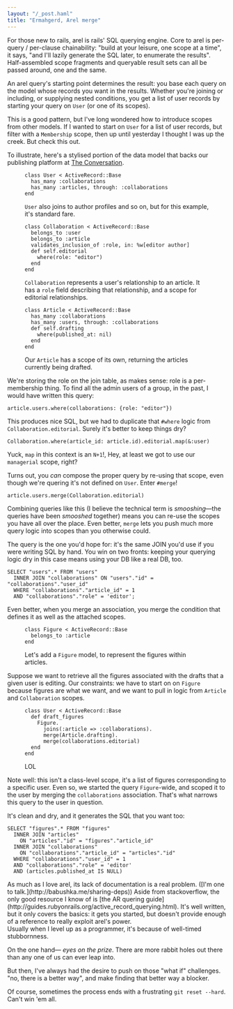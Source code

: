 ```yaml
---
layout: "/_post.haml"
title: "Ermahgerd, Arel merge"
---
```


<aside>
For those new to rails, arel is rails' SQL querying engine. Core to arel is per-query / per-clause chainability: "build at your leisure, one scope at a time", it says, "and I'll lazily generate the SQL later, to enumerate the results". Half-assembled scope fragments and queryable result sets can all be passed around, one and the same.
</aside>

An arel query's starting point determines the result: you base each query on the model whose records you want in the results. Whether you're joining or including, or supplying nested conditions, you get a list of user records by starting your query on `User` (or one of its scopes).

This is a good pattern, but I've long wondered how to introduce scopes from other models. If I wanted to start on `User` for a list of user records, but filter with a `Membership` scope, then up until yesterday I thought I was up the creek. But check this out.

To illustrate, here's a stylised portion of the data model that backs our publishing platform at [The Conversation](http://theconversation.edu.au).

<figure>
<pre><code>class User < ActiveRecord::Base
  has_many :collaborations
  has_many :articles, through: :collaborations
end
</code></pre>
<figcaption>
  <code>User</code> also joins to author profiles and so on, but for this example, it's standard fare.
</figcaption>
</figure>

<figure>
<pre><code>class Collaboration < ActiveRecord::Base
  belongs_to :user
  belongs_to :article
  validates_inclusion_of :role, in: %w[editor author]
  def self.editorial
    where(role: "editor")
  end
end
</code></pre>
<figcaption>
  <code>Collaboration</code> represents a user's relationship to an article. It has a <code>role</code> field describing that relationship, and a scope for editorial relationships.
</figcaption>
</figure>

<figure>
<pre><code>class Article < ActiveRecord::Base
  has_many :collaborations
  has_many :users, through: :collaborations
  def self.drafting
    where(published_at: nil)
  end
end
</code></pre>
<figcaption>
  Our <code>Article</code> has a scope of its own, returning the articles currently being drafted.
</figcaption>
</figure>

We're storing the role on the join table, as makes sense: role is a per-membership thing. To find all the admin users of a group, in the past, I would have written this query:

    article.users.where(collaborations: {role: "editor"})

This produces nice SQL, but we had to duplicate that `#where` logic from `Collaboration.editorial`. Surely it's better to keep things dry?

    Collaboration.where(article_id: article.id).editorial.map(&:user)

Yuck, `map` in this context is an `N+1`!, Hey, at least we got to use our `managerial` scope, right?

Turns out, you _can_ compose the proper query by re-using that scope, even though we're quering it's not defined on `User`. Enter `#merge`!

    article.users.merge(Collaboration.editorial)

Combining queries like this (I believe the technical term is _smooshing_&mdash;the queries have been _smooshed_ together) means you can re-use the scopes you have all over the place. Even better, `merge` lets you push much more query logic into scopes than you otherwise could.

The query is the one you'd hope for: it's the same JOIN you'd use if you were writing SQL by hand. You win on two fronts: keeping your querying logic dry in this case means using your DB like a real DB, too.

    SELECT "users".* FROM "users"
      INNER JOIN "collaborations" ON "users"."id" = "collaborations"."user_id"
      WHERE "collaborations"."article_id" = 1
      AND "collaborations"."role" = 'editor';

Even better, when you merge an association, you merge the condition that defines it as well as the attached scopes.

<figure>
<pre><code>class Figure < ActiveRecord::Base
  belongs_to :article
end
</code></pre>
<figcaption>
  Let's add a <code>Figure</code> model, to represent the figures within articles.
</figcaption>
</figure>


Suppose we want to retrieve all the figures associated with the drafts that a given user is editing. Our constraints: we have to start on on `Figure` because figures are what we want, and we want to pull in logic from `Article` and `Collaboration` scopes.

<figure>
<pre><code>class User < ActiveRecord::Base
  def draft_figures
    Figure.
      joins(:article => :collaborations).
      merge(Article.drafting).
      merge(collaborations.editorial)
  end
end
</code></pre>
<figcaption>
  LOL
</figcaption>
</figure>



Note well: this isn't a class-level scope, it's a list of figures corresponding to a specific user. Even so, we started the query `Figure`-wide, and scoped it to the user by merging the `collaborations` association. That's what narrows this query to the user in question.

It's clean and dry, and it generates the SQL that you want too:

    SELECT "figures".* FROM "figures"
      INNER JOIN "articles"
        ON "articles"."id" = "figures"."article_id"
      INNER JOIN "collaborations"
        ON "collaborations"."article_id" = "articles"."id"
      WHERE "collaborations"."user_id" = 1
      AND "collaborations"."role" = 'editor'
      AND (articles.published_at IS NULL)



<aside>
As much as I love arel, its lack of documentation is a real problem. ([I'm one to talk.](http://babushka.me/sharing-deps)) Aside from stackoverflow, the only good resource I know of is [the AR quering guide](http://guides.rubyonrails.org/active_record_querying.html). It's well written, but it only covers the basics: it gets you started, but doesn't provide enough of a reference to really exploit arel's power.
</aside>

<aside>
Usually when I level up as a programmer, it's because of well-timed stubbornness.

On the one hand&mdash; _eyes on the prize_. There are more rabbit holes out there than any one of us can ever leap into.

But then, I've always had the desire to push on those "what if" challenges.  "no, there is a better way", and make finding that better way a blocker.

Of course, sometimes the process ends with a frustrating `git reset --hard`. Can't win 'em all.
</aside>
